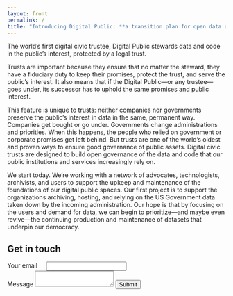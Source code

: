```yaml
---
layout: front
permalink: /
title: "Introducing Digital Public: **a transition plan for open data and civic tech**."
---
```

The world’s first digital civic trustee, Digital Public stewards data and code in the public’s interest, protected by a legal trust. 

Trusts are important because they ensure that no matter the steward, they have a fiduciary duty to keep their promises, protect the trust, and serve the public’s interest. It also means that if the Digital Public—or any trustee—goes under, its successor has to uphold the same promises and public interest. 

This feature is unique to trusts: neither companies nor governments preserve the public’s interest in data in the same, permanent way. Companies get bought or go under. Governments change administrations and priorities. When this happens, the people who relied on government or corporate promises get left behind. But trusts are one of the world’s oldest and proven ways to ensure good governance of public assets. Digital civic trusts are designed to build open governance of the data and code that our public institutions and services increasingly rely on. 

We start today. We’re working with a network of advocates, technologists, archivists, and users to support the upkeep and maintenance of the foundations of our digital public spaces. Our first project is to support the organizations archiving, hosting, and relying on the US Government data taken down by the incoming administration. Our hope is that by focusing on the users and demand for data, we can begin to prioritize—and maybe even revive—the continuing production and maintenance of datasets that underpin our democracy. 


## Get in touch

<form action="https://formspree.io/keith.porcaro+trusts@gmail.com"
      method="POST">
  <div class="row">
    <div class="six columns">
      <label for="email">Your email</label>
      <input class="u-full-width" type="email" name="_replyto" id="email">
    </div>
    
  </div>
  <label for="message">Message</label>
  <textarea class="u-full-width" name="message" id="message"></textarea>
  <input type="text" name="_gotcha" style="display:none" />
  <input class="button-primary" type="submit" value="Submit">
</form>
